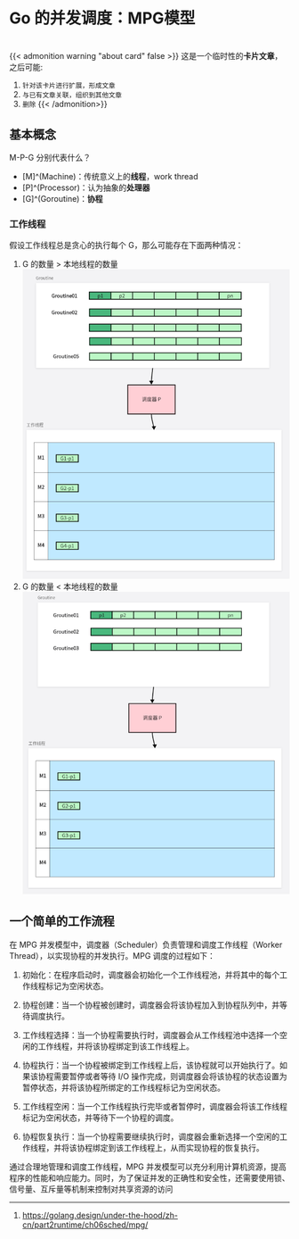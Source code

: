 # Go 的并发调度：MPG模型

<!--more-->
#

{{< admonition warning "about card" false >}}
这是一个临时性的**卡片文章**，之后可能:
1. `针对该卡片进行扩展，形成文章`
2. `与已有文章关联，组织到其他文章`
3. `删除`
{{< /admonition>}}


## 基本概念

M-P-G 分别代表什么？
- [M]^(Machine)：传统意义上的**线程**，work thread
- [P]^(Processor)：认为抽象的**处理器**
- [G]^(Goroutine)：**协程**

### 工作线程

假设工作线程总是贪心的执行每个 G，那么可能存在下面两种情况：
1. G 的数量 > 本地线程的数量
![](images/posts/Pasted%20image%2020230518140324.png)
2. G 的数量 < 本地线程的数量
![](images/posts/Pasted%20image%2020230518140400.png)


## 一个简单的工作流程

在 MPG 并发模型中，调度器（Scheduler）负责管理和调度工作线程（Worker Thread），以实现协程的并发执行。MPG 调度的过程如下：

1.  初始化：在程序启动时，调度器会初始化一个工作线程池，并将其中的每个工作线程标记为空闲状态。
    
2.  协程创建：当一个协程被创建时，调度器会将该协程加入到协程队列中，并等待调度执行。
    
3.  工作线程选择：当一个协程需要执行时，调度器会从工作线程池中选择一个空闲的工作线程，并将该协程绑定到该工作线程上。
    
4.  协程执行：当一个协程被绑定到工作线程上后，该协程就可以开始执行了。如果该协程需要暂停或者等待 I/O 操作完成，则调度器会将该协程的状态设置为暂停状态，并将该协程所绑定的工作线程标记为空闲状态。
    
5.  工作线程空闲：当一个工作线程执行完毕或者暂停时，调度器会将该工作线程标记为空闲状态，并等待下一个协程的调度。
    
6.  协程恢复执行：当一个协程需要继续执行时，调度器会重新选择一个空闲的工作线程，并将该协程绑定到该工作线程上，从而实现协程的恢复执行。
    

通过合理地管理和调度工作线程，MPG 并发模型可以充分利用计算机资源，提高程序的性能和响应能力。同时，为了保证并发的正确性和安全性，还需要使用锁、信号量、互斥量等机制来控制对共享资源的访问

---
1. https://golang.design/under-the-hood/zh-cn/part2runtime/ch06sched/mpg/

